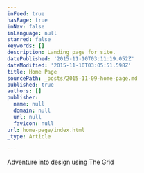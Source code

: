 ```yaml
---
inFeed: true
hasPage: true
inNav: false
inLanguage: null
starred: false
keywords: []
description: Landing page for site.
datePublished: '2015-11-10T03:11:19.052Z'
dateModified: '2015-11-10T03:05:51.598Z'
title: Home Page
sourcePath: _posts/2015-11-09-home-page.md
published: true
authors: []
publisher:
  name: null
  domain: null
  url: null
  favicon: null
url: home-page/index.html
_type: Article

---
```

Adventure into design using The Grid